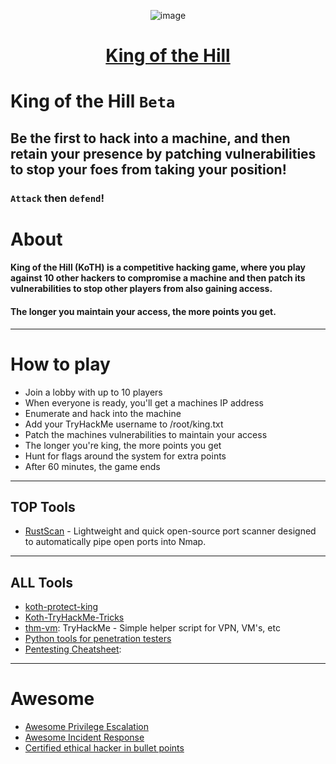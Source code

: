 <div align="center">

![image](https://user-images.githubusercontent.com/51442719/172729066-1293d382-4a31-4f03-8c23-ab0ea5f611a0.png)

# [King of the Hill](https://tryhackme.com/games/koth)

</div>

# King of the Hill `Beta`
## Be the first to hack into a machine, and then retain your presence by patching vulnerabilities to stop your foes from taking your position!
### `Attack` then `defend`!

# About
#### King of the Hill (KoTH) is a competitive hacking game, where you play against 10 other hackers to compromise a machine and then patch its vulnerabilities to stop other players from also gaining access. 
#### The longer you maintain your access, the more points you get.

---

# How to play
- Join a lobby with up to 10 players
- When everyone is ready, you'll get a machines IP address
- Enumerate and hack into the machine
- Add your TryHackMe username to /root/king.txt
- Patch the machines vulnerabilities to maintain your access
- The longer you're king, the more points you get
- Hunt for flags around the system for extra points
- After 60 minutes, the game ends

---


## TOP Tools
* [RustScan](https://github.com/rustscan/rustscan) - Lightweight and quick open-source port scanner designed to automatically pipe open ports into Nmap.

---

## ALL Tools
- [koth-protect-king](https://github.com/MatheuZSecurity/koth-protect-king)
- [Koth-TryHackMe-Tricks](https://github.com/MatheuZSecurity/Koth-TryHackMe-Tricks)
- [thm-vm](https://github.com/f11snipe/thm-vm): TryHackMe - Simple helper script for VPN, VM's, etc
- [Python tools for penetration testers](https://github.com/Anlominus/PenTest/blob/main/KingMenu.md#python-tools-for-penetration-testers)
- [Pentesting Cheatsheet](PenTest.md): 

---

# Awesome 
- [Awesome Privilege Escalation](https://github.com/m0nad/awesome-privilege-escalation)
- [Awesome Incident Response](https://github.com/meirwah/awesome-incident-response)
- [Certified ethical hacker in bullet points](https://github.com/Anlominus/HacKingPro/tree/main/CEH%20-%20Certified%20Ethical%20Hacker#certified-ethical-hacker-in-bullet-points)
